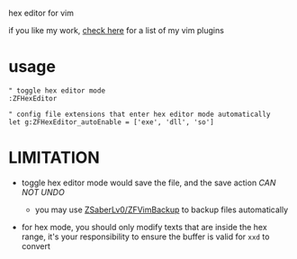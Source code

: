 
hex editor for vim

if you like my work, [check here](https://github.com/ZSaberLv0?utf8=%E2%9C%93&tab=repositories&q=ZFVim) for a list of my vim plugins

# usage

```
" toggle hex editor mode
:ZFHexEditor
```

```
" config file extensions that enter hex editor mode automatically
let g:ZFHexEditor_autoEnable = ['exe', 'dll', 'so']
```

# LIMITATION

* toggle hex editor mode would save the file, and the save action *CAN NOT UNDO*

    * you may use [ZSaberLv0/ZFVimBackup](https://github.com/ZSaberLv0/ZFVimBackup)
        to backup files automatically

* for hex mode, you should only modify texts that are inside the hex range,
    it's your responsibility to ensure the buffer is valid for `xxd` to convert

